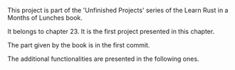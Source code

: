 This project is part of the 'Unfinished Projects' series of the Learn Rust in a Months of Lunches book. 

It belongs to chapter 23. It is the first project presented in this chapter. 

The part given by the book is in the first commit. 

The additional functionalities are presented in the following ones. 
